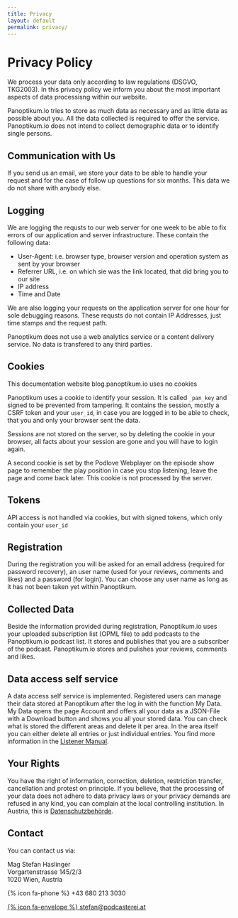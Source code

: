 ```yaml
---
title: Privacy
layout: default
permalink: privacy/
---
```


# Privacy Policy

We process your data only according to law regulations (DSGVO, TKG2003). In this privacy policy we
inform you about the most important aspects of data processisng within our website.

Panoptikum.io tries to store as much data as necessary and as little data as possible about you.
All the data collected is required to offer the service. Panoptikum.io does not intend to collect
demographic data or to identify single persons.


## Communication with Us

If you send us an email, we store your data to be able to handle your request
and for the case of follow up questions for six months. This data we do not
share with anybody else.


## Logging

We are logging the requsts to our web server for one week to be able to fix errors of our application
and server infrastructure.
These contain the following data:

* User-Agent: i.e. browser type, browser version and operation system as sent
  by your browser
* Referrer URL, i.e. on which sie was the link located, that did bring you to
  our site
* IP address
* Time and Date

We are also logging your requests on the application server for one hour for sole debugging reasons.
These requsts do not contain IP Addresses, just time stamps and the request path.

Panoptikum does not use a web analytics service or a content delivery service.
No data is transfered to any third parties.


## Cookies

This documentation website blog.panoptikum.io uses no cookies

Panoptikum uses a cookie to identify your session. It is called `_pan_key` and signed to be prevented
from tampering. It contains the session, mostly a CSRF token and your `user_id`, in case you are
logged in to be able to check, that you and only your browser sent the data.

Sessions are not stored on the server, so by deleting the cookie in your browser,
all facts about your session are gone and you will have to login again.

A second cookie is set by the Podlove Webplayer on the episode show page to remember the play
position in case you stop listening, leave the page and come back later. This cookie is not
processed by the server.


## Tokens

API access is not handled via cookies, but with signed tokens, which only contain your `user_id`


## Registration

During the registration you will be asked for an email address (required for password recovery), an
user name (used for your reviews, comments and likes) and a password (for login). You can choose
any user name as long as it has not been taken yet within Panoptikum.


## Collected Data

Beside the information provided during registration, Panoptikum.io uses your uploaded subscription
list (OPML file) to add podcasts to the Panoptikum.io podcast list. It stores and publishes that
you are a subscriber of the podcast. Panoptikum.io stores and pulishes your reviews, comments and
likes.


## Data access self service

A data access self service is implemented. Registered users can manage their
data stored at Panoptikum after the log in with the function My Data.
My Data opens the page Account and offers all your data as a JSON-File with a
Download button and shows you all your stored data. You can check what is stored
the different areas and delete it per area. In the area itself you can either
delete all entries or just individual entries. You find more information in the
[Listener Manual](/listener-manual).


## Your Rights

You have the right of information, correction, deletion, restriction
transfer, cancellation and protest on principle. If you believe, that the
processing of your data does not adhere to data privacy laws or your
privacy demands are refused in any kind, you can complain at the local
controlling institution. In Austria, this is
[Datenschutzbehörde](https://www.dsb.gv.at/).


## Contact

You can contact us via:

Mag Stefan Haslinger<br/>
Vorgartenstrasse 145/2/3<br/>
1020 Wien, Austria<br/>

{% icon fa-phone %} +43 680 213 3030

[{% icon fa-envelope %} stefan@podcasterei.at](mailto://stefan@panod.io)

<br/>
